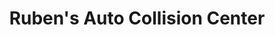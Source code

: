---
title: "Ruben's Auto Collision Center"
url: /greeley/rubens-auto-collision-center/
shop: Autowerkstatt
---